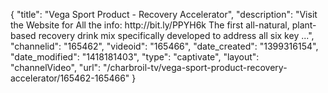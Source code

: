 {
    "title": "Vega Sport Product - Recovery Accelerator",
    "description": "Visit the Website for All the info: http:\/\/bit.ly\/PPYH6k The first all-natural, plant-based recovery drink mix specifically developed to address all six key ...",
    "channelid": "165462",
    "videoid": "165466",
    "date_created": "1399316154",
    "date_modified": "1418181403",
    "type": "captivate",
    "layout": "channelVideo",
    "url": "\/charbroil-tv\/vega-sport-product-recovery-accelerator\/165462-165466"
}